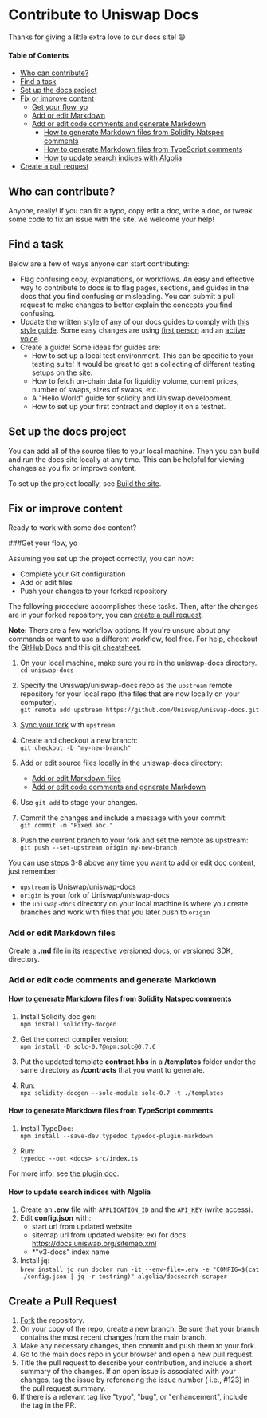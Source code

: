 # Contribute to Uniswap Docs

Thanks for giving a little extra love to our docs site! :smile:

#### Table of Contents

* [Who can contribute?](#who-can-contribute)
* [Find a task](#find-a-task)
* [Set up the docs project](#set-up-the-docs-project)
* [Fix or improve content](#fix-or-improve-content)
  * [Get your flow, yo](#get-your-flow-yo)
  * [Add or edit Markdown](#add-or-edit-markdown)
  * [Add or edit code comments and generate Markdown](#add-or-edit-code-comments-and-generate-Markdown)
    * [How to generate Markdown files from Solidity Natspec comments](#how-to-generate-markdown-files-from-solidity-natspec-comments)
    * [How to generate Markdown files from TypeScript comments](#how-to-generate-markdown-files-from-typescript-comments)
    * [How to update search indices with Algolia](#how-to-update-search-indices-with-algolia)
* [Create a pull request](#create-a-pull-request)

## Who can contribute?

Anyone, really! If you can fix a typo, copy edit a doc, write a doc, or tweak some code to fix an issue with the site, we welcome your help!

## Find a task

Below are a few of ways anyone can start contributing:

* Flag confusing copy, explanations, or workflows. An easy and effective way to contribute to docs is to flag pages, sections, and guides in the docs that you find confusing or misleading. You can submit a pull request to make changes to better explain the concepts you find confusing.
* Update the written style of any of our docs guides to comply with [this style guide](https://developers.google.com/style/). Some easy changes are using [first person](https://developers.google.com/style/person) and an [active voice](https://developers.google.com/style/voice).
* Create a guide! Some ideas for guides are:
    * How to set up a local test environment. This can be specific to your testing suite! It would be great to get a collecting of different testing setups on the site.
    * How to fetch on-chain data for liquidity volume, current prices, number of swaps, sizes of swaps, etc.
    * A "Hello World" guide for solidity and Uniswap development.
    * How to set up your first contract and deploy it on a testnet.

## Set up the docs project

You can add all of the source files to your local machine. Then you can build and run the docs site locally at any time. This can be helpful for viewing changes as you fix or improve content.

To set up the project locally, see [Build the site](https://docs.github.com/Uniswap/uniswap-docs/blob/main/README.md#build-the-site).

## Fix or improve content

Ready to work with some doc content?

###Get your flow, yo

Assuming you set up the project correctly, you can now:

* Complete your Git configuration
* Add or edit files
* Push your changes to your forked repository

The following procedure accomplishes these tasks. Then, after the changes are in your forked repository, you can [create a pull request](#create-a-pull-request).

**Note:** There are a few workflow options. If you're unsure about any commands or want to use a different workflow, feel free. For help, checkout the [GitHub Docs](https://docs.github.com/en) and this [git cheatsheet](https://www.atlassian.com/git/tutorials/atlassian-git-cheatsheet).

1. On your local machine, make sure you're in the uniswap-docs directory.<br>
   `cd uniswap-docs`

2. Specify the Uniswap/uniswap-docs repo as the `upstream` remote repository for your local repo (the files that are now locally on your computer).<br>
   `git remote add upstream https://github.com/Uniswap/uniswap-docs.git`

3. [Sync your fork](https://docs.github.com/en/github/collaborating-with-pull-requests/working-with-forks/syncing-a-fork#syncing-a-fork-from-the-command-line) with `upstream`.
4. Create and checkout a new branch:<br>
   `git checkout -b "my-new-branch"`

5. Add or edit source files locally in the uniswap-docs directory:
   * [Add or edit Markdown files](#add-or-edit-markdown-files)
   * [Add or edit code comments and generate Markdown](#add-or-edit-code-comments-and-generate-Markdown)
6. Use `git add` to stage your changes.
7. Commit the changes and include a message with your commit:<br>
   `git commit -m "Fixed abc."`

8. Push the current branch to your fork and set the remote as upstream:<br>
   `git push --set-upstream origin my-new-branch`

You can use steps 3-8 above any time you want to add or edit doc content, just remember:

* `upstream` is Uniswap/uniswap-docs
* `origin` is your fork of Uniswap/uniswap-docs
* the `uniswap-docs` directory on your local machine is where you create branches and work with files that you later push to `origin`

### Add or edit Markdown files

Create a **.md** file in its respective versioned docs, or versioned SDK, directory.

### Add or edit code comments and generate Markdown

#### How to generate Markdown files from Solidity Natspec comments

1. Install Solidity doc gen:<br>
   `npm install solidity-docgen`

2. Get the correct compiler version:<br>
   `npm install -D solc-0.7@npm:solc@0.7.6`

3. Put the updated template **contract.hbs** in a **/templates** folder under the same directory as **/contracts** that you want to generate.
4. Run:<br>
   `npx solidity-docgen --solc-module solc-0.7 -t ./templates`

#### How to generate Markdown files from TypeScript comments

1. Install TypeDoc:<br>
   `npm install --save-dev typedoc typedoc-plugin-markdown`

2. Run:<br>
   `typedoc --out <docs> src/index.ts`

For more info, see [the plugin doc](https://www.npmjs.com/package/typedoc-plugin-markdown).

#### How to update search indices with Algolia

1. Create an **.env** file with `APPLICATION_ID` and the `API_KEY` (write access).
2. Edit **config.json** with:
   * start url from updated website
   * sitemap url from updated website: ex) for docs: https://docs.uniswap.org/sitemap.xml
   * *"v3-docs" index name
3. Install jq:<br>
   `brew install jq run docker run -it --env-file=.env -e "CONFIG=$(cat ./config.json | jq -r tostring)" algolia/docsearch-scraper`

## Create a Pull Request

1. [Fork](https://docs.github.com/en/get-started/quickstart/fork-a-repo) the repository.
2. On your copy of the repo, create a new branch. Be sure that your branch contains the most recent changes from the main branch.
3. Make any necessary changes, then commit and push them to your fork.
4. Go to the main docs repo in your browser and open a new pull request.
5. Title the pull request to describe your contribution, and include a short summary of the changes. If an open issue is associated with your changes, tag the issue by referencing the issue number ( i.e., #123) in the pull request summary.
6. If there is a relevant tag like "typo", "bug", or "enhancement", include the tag in the PR.



